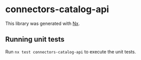 # connectors-catalog-api

This library was generated with [Nx](https://nx.dev).

## Running unit tests

Run `nx test connectors-catalog-api` to execute the unit tests.
